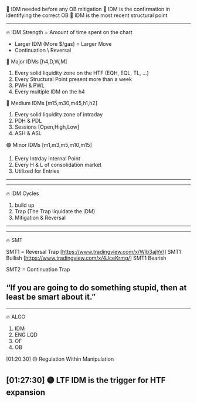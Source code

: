 💚 IDM needed before any OB mitigation
💚 IDM is the confirmation in identifying the correct OB 
💚 IDM is the most recent structural point  


---------------------------------------------------------------------------------------------------------
🔥 IDM Strength = Amount of time spent on the chart
- Larger IDM (More $/gas) = Larger Move
- Continuation \ Reversal

🔴 Major IDMs [h4,D,W,M]
1. Every solid liquidity zone on the HTF (EQH, EQL, TL, ...)
2. Every Structural Point present more than a week
3. PWH & PWL
4. Every multiple IDM on the h4
  
🔵 Medium IDMs [m15,m30,m45,h1,h2]
1. Every solid liquidity zone of intraday
2. PDH & PDL
3. Sessions [Open,High,Low]
4. ASH & ASL
  
🟣 Minor IDMs [m1,m3,m5,m10,m15]
1. Every Intrday Internal Point
2. Every H & L of consolidation market
3. Utilized for Entries
---------------------------------------------------------------------------------------------------------

---------------------------------------------------------------------------------------------------------
🔥 IDM Cycles
1. build up 
2. Trap (The Trap liquidate the IDM)
3. Mitigation & Reversal
---------------------------------------------------------------------------------------------------------


---------------------------------------------------------------------------------------------------------
🔥 SMT

SMT1 = Reversal Trap
[https://www.tradingview.com/x/Wlb3ajhV/] SMT1 Bullish 
[https://www.tradingview.com/x/4JceKrmg/] SMT1 Bearish 

SMT2 = Continuation Trap

“If you are going to do something stupid, then at least be smart about it.”
---------------------------------------------------------------------------------------------------------


---------------------------------------------------------------------------------------------------------
🔥 ALGO 
1. IDM
2. ENG LQD
3. OF
4. OB

[01:20:30]
🟡 Regulation Within Manipulation 

[01:27:30]
🟡 LTF IDM is the trigger for HTF expansion 
---------------------------------------------------------------------------------------------------------
